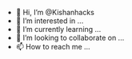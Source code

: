 - 👋 Hi, I’m @Kishanhacks
- 👀 I’m interested in ...
- 🌱 I’m currently learning ...
- 💞️ I’m looking to collaborate on ...
- 📫 How to reach me ...

<!---
Kishanhacks/Kishanhacks is a ✨ special ✨ repository because its `README.md` (this file) appears on your GitHub profile.
You can click the Preview link to take a look at your changes.
--->
